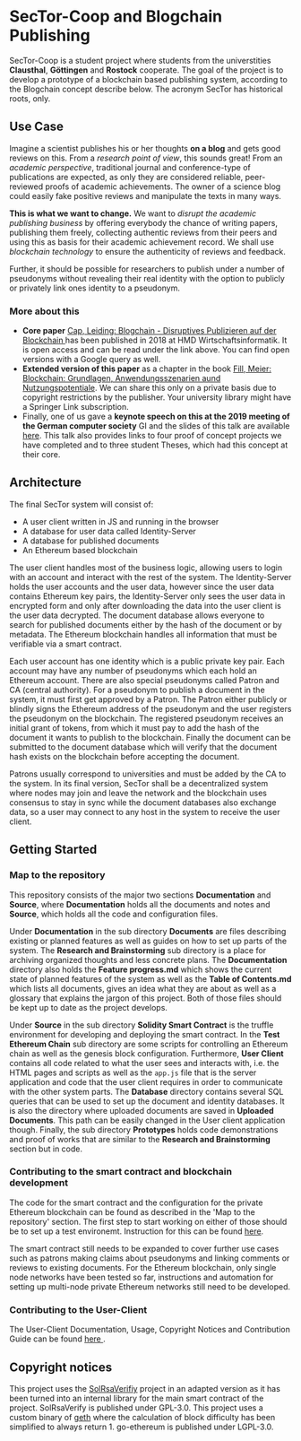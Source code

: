 # SecTor-Coop and Blogchain Publishing

SecTor-Coop is a student project where students from the universtities **Clausthal**, **Göttingen** and **Rostock** cooperate.
The goal of the project is to develop a prototype of a blockchain based publishing system, according to the Blogchain concept
describe below. The acronym SecTor has historical roots, only.

## Use Case
Imagine a scientist publishes his or her thoughts **on a blog** and gets good reviews on this. From a _research point of view_, this sounds great! From an _academic perspective_, traditional journal and conference-type of publications are expected, as only they are considered reliable, peer-reviewed proofs of academic achievements. The owner of a science blog could easily fake positive reviews and manipulate the texts in many ways.

**This is what we want to change.** We want to _disrupt the academic publishing business_ by offering everybody the chance of writing papers, publishing them freely, collecting authentic reviews from their peers and using this as basis for their academic achievement record. We shall use _blockchain technology_ to ensure the authenticity of reviews and feedback. 

Further, it should be possible for researchers to publish under a number of pseudonyms without revealing their real identity with the option to publicly or privately link ones identity to a pseudonym.

### More about this
* **Core paper** [Cap, Leiding: Blogchain - Disruptives Publizieren auf der Blockchain ](https://link.springer.com/article/10.1365/s40702-018-00470-w) has been published in 2018 at HMD Wirtschaftsinformatik. It is open access and can be read under the link above. You can find open versions with a Google query as well. 
* **Extended version of this paper** as a chapter in the book [Fill, Meier: Blockchain: Grundlagen, Anwendungsszenarien aund Nutzungspotentiale](https://link.springer.com/book/10.1007/978-3-658-28006-2). We can share this only on a private basis due to copyright restrictions by the publisher. Your university library might have a Springer Link subscription.
* Finally, one of us gave a **keynote speech on this at the 2019 meeting of the German computer society** GI and the slides of this talk are available [here](https://github.com/clecap/blockchain-masterclass/blob/master/vortrag-v03.pdf). This talk also provides links to four proof of concept projects we have completed and to three student Theses, which had this concept at their core.

## Architecture
The final SecTor system will consist of:
- A user client written in JS and running in the browser
- A database for user data called Identity-Server
- A database for published documents
- An Ethereum based blockchain

The user client handles most of the business logic, allowing users to login with an account and interact with the rest of the system.
The Identity-Server holds the user accounts and the user data, however since the user data contains Ethereum key pairs, the Identity-Server only sees the user data in encrypted form and only after downloading the data into the user client is the user data decrypted.
The document database allows everyone to search for published documents either by the hash of the document or by metadata.
The Ethereum blockchain handles all information that must be verifiable via a smart contract.

Each user account has one identity which is a public private key pair. Each account may have any number of pseudonyms which each hold an Ethereum account. There are also special pseudonyms called Patron and CA (central authority). For a pseudonym to publish a document in the system, it must first get approved by a Patron. The Patron either publicly or blindly signs the Ethereum address of the pseudonym and the user registers the pseudonym on the blockchain. The registered pseudonym receives an initial grant of tokens, from which it must pay to add the hash of the document it wants to publish to the blockchain. Finally the document can be submitted to the document database which will verify that the document hash exists on the blockchain before accepting the document.

Patrons usually correspond to universities and must be added by the CA to the system.
In its final version, SecTor shall be a decentralized system where nodes may join and leave the network and the blockchain uses consensus to stay in sync while the document databases also exchange data, so a user may connect to any host in the system to receive the user client.

## Getting Started
### Map to the repository
This repository consists of the major two sections **Documentation** and **Source**, where **Documentation** holds all the documents and notes and **Source**, which holds all the code and configuration files.

Under **Documentation** in the sub directory **Documents** are files describing existing or planned features as well as guides on how to set up parts of the system.
The **Research and Brainstorming** sub directory is a place for archiving organized thoughts and less concrete plans.
The **Documentation** directory also holds the **Feature progress.md** which shows the current state of planned features of the system as well as the **Table of Contents.md** which lists all documents, gives an idea what they are about as well as a glossary that explains the jargon of this project.
Both of those files should be kept up to date as the project develops.

Under **Source** in the sub directory **Solidity Smart Contract** is the truffle environment for developing and deploying the smart contract. In the **Test Ethereum Chain** sub directory are some scripts for controlling an Ethereum chain as well as the genesis block configuration. Furthermore, **User Client** contains all code related to what the user sees and interacts with, i.e. the HTML pages and scripts as well as the `app.js` file that is the server application and code that the user client requires in order to communicate with the other system parts. 
The **Database** directory contains several SQL queries that can be used to set up the document and identity databases. It is also the directory where uploaded documents are saved in **Uploaded Documents**. This path can be easily changed in the User client application though.
Finally, the sub directory **Prototypes** holds code demonstrations and proof of works that are similar to the **Research and Brainstorming** section but in code.

### Contributing to the smart contract and blockchain development
The code for the smart contract and the configuration for the private Ethereum blockchain can be found as described in the 'Map to the repository' section.
The first step to start working on either of those should be to set up a test environemt. Instruction for this can be found [here](https://github.com/clecap/sector-coop/blob/main/Documentation/Documents/Test%20Chain%20Setup%20Guide.md).

The smart contract still needs to be expanded to cover further use cases such as patrons making claims about pseudonyms and linking comments or reviews to existing documents. 
For the Ethereum blockchain, only single node networks have been tested so far, instructions and automation for setting up multi-node private Ethereum networks still need to be developed.
### Contributing to the User-Client 
The User-Client Documentation, Usage, Copyright Notices and Contribution Guide can be found [ here ](/Source/User-Client/README.md).

## Copyright notices
This project uses the [SolRsaVerifiy](https://github.com/adria0/SolRsaVerify) project in an adapted version as it has been turned into an internal library for the main smart contract of the project. SolRsaVerify is published under GPL-3.0.
This project uses a custom binary of [geth](https://github.com/ethereum/go-ethereum) where the calculation of block difficulty has been simplified to always return 1. go-ethereum is published under LGPL-3.0.
